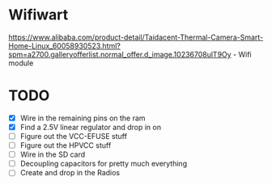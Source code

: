 # Wifiwart

https://www.alibaba.com/product-detail/Taidacent-Thermal-Camera-Smart-Home-Linux_60058930523.html?spm=a2700.galleryofferlist.normal_offer.d_image.10236708ulT9Oy
    - Wifi module

# TODO
- [x] Wire in the remaining pins on the ram
- [x] Find a 2.5V linear regulator and drop in on
- [ ] Figure out the VCC-EFUSE stuff
- [ ] Figure out the HPVCC stuff
- [ ] Wire in the SD card
- [ ] Decoupling capacitors for pretty much everything
- [ ] Create and drop in the Radios 
